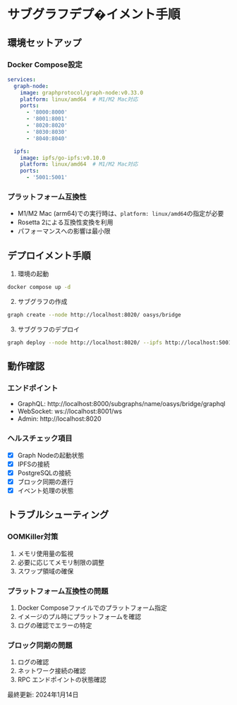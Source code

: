 # サブグラフデプ�イメント手順

## 環境セットアップ

### Docker Compose設定
```yaml
services:
  graph-node:
    image: graphprotocol/graph-node:v0.33.0
    platform: linux/amd64  # M1/M2 Mac対応
    ports:
      - '8000:8000'
      - '8001:8001'
      - '8020:8020'
      - '8030:8030'
      - '8040:8040'

  ipfs:
    image: ipfs/go-ipfs:v0.10.0
    platform: linux/amd64  # M1/M2 Mac対応
    ports:
      - '5001:5001'
```

### プラットフォーム互換性
- M1/M2 Mac (arm64)での実行時は、`platform: linux/amd64`の指定が必要
- Rosetta 2による互換性変換を利用
- パフォーマンスへの影響は最小限

## デプロイメント手順

1. 環境の起動
```bash
docker compose up -d
```

2. サブグラフの作成
```bash
graph create --node http://localhost:8020/ oasys/bridge
```

3. サブグラフのデプロイ
```bash
graph deploy --node http://localhost:8020/ --ipfs http://localhost:5001 oasys/bridge
```

## 動作確認

### エンドポイント
- GraphQL: http://localhost:8000/subgraphs/name/oasys/bridge/graphql
- WebSocket: ws://localhost:8001/ws
- Admin: http://localhost:8020

### ヘルスチェック項目
- [x] Graph Nodeの起動状態
- [x] IPFSの接続
- [x] PostgreSQLの接続
- [x] ブロック同期の進行
- [x] イベント処理の状態

## トラブルシューティング

### OOMKiller対策
1. メモリ使用量の監視
2. 必要に応じてメモリ制限の調整
3. スワップ領域の確保

### プラットフォーム互換性の問題
1. Docker Composeファイルでのプラットフォーム指定
2. イメージのプル時にプラットフォームを確認
3. ログの確認でエラーの特定

### ブロック同期の問題
1. ログの確認
2. ネットワーク接続の確認
3. RPC エンドポイントの状態確認

最終更新: 2024年1月14日 